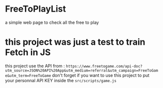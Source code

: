# FreeToPlayList

a simple web page to check all the free to play

# this project was just a test to train Fetch in JS

this project use the API from : `https://www.freetogame.com/api-doc?utm_source=JSON%20API%20App&utm_medium=referral&utm_campaign=FreeToGame&utm_term=FreeToGame`
don't forget if you want to use this project to put your personnal API KEY inside the `src/scripts/game.js`

